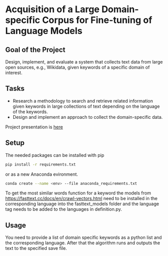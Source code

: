 # Acquisition of a Large Domain-specific Corpus for Fine-tuning of Language Models
## Goal of the Project
Design, implement, and evaluate a system that collects text data from large open sources, e.g., Wikidata, given keywords of a specific domain of interest.
## Tasks
- Research a methodology to search and retrieve related information given
keywords in large collections of text depending on the language of the keywords.
- Design and implement an approach to collect the domain-specific data.

Project presentation is [here](https://github.com/anastasia-zhukova/domain-corpus-aquisition/blob/master/220201_Flegelskamp_final_presentation.pdf)

## Setup
The needed packages can be installed with pip
```sh
pip install -r requirements.txt
```
or as a new Anaconda evironment.
```sh
conda create --name <env> --file anaconda_requirements.txt
```
To get the most similar words function for a keyword the models from https://fasttext.cc/docs/en/crawl-vectors.html
need to be installed in the corresponding language into the fasttext_models folder and the language tag needs to be added
to the languages in definition.py.

## Usage
You need to provide a list of domain specific keywords as a python list and the corresponding language.
After that the algorithm runs and outputs the text to the specified save file.
